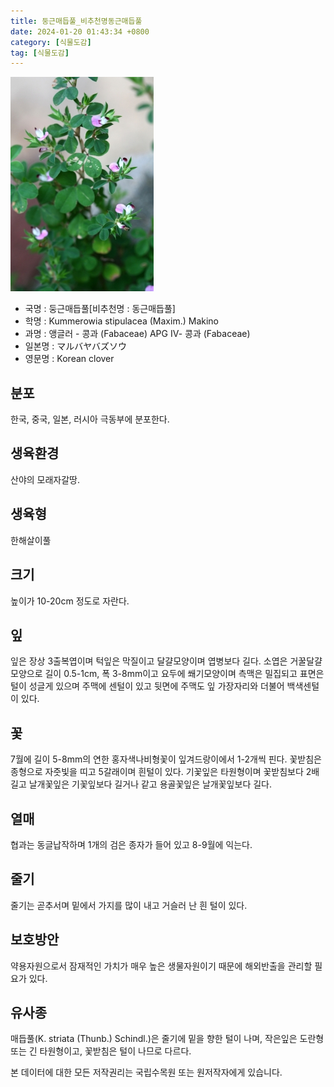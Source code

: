 ```yaml
---
title: 둥근매듭풀_비추천명동근매듭풀
date: 2024-01-20 01:43:34 +0800
category: [식물도감]
tag: [식물도감]
---
```




![둥근매듭풀[비추천명 : 동근매듭풀]](/assets/img/fileUpload/plants/basic/Leguminosae/Kummerowia/12281/12281_1_th2.jpg)
- 국명 : 둥근매듭풀[비추천명 : 동근매듭풀]
- 학명 : Kummerowia stipulacea (Maxim.) Makino
- 과명 : 앵글러 - 콩과 (Fabaceae) APG Ⅳ- 콩과 (Fabaceae)
- 일본명 : マルバヤバズソウ
- 영문명 : Korean clover


## 분포
한국, 중국, 일본, 러시아 극동부에 분포한다.
## 생육환경
산야의 모래자갈땅.
## 생육형
한해살이풀
## 크기
높이가 10-20cm 정도로 자란다.
## 잎
잎은 장상 3출복엽이며 턱잎은 막질이고 달걀모양이며 엽병보다 길다. 소엽은 거꿀달걀모양으로 길이 0.5-1cm, 폭 3-8mm이고 요두에 쐐기모양이며 측맥은 밀집되고 표면은 털이 성글게 있으며 주맥에 센털이 있고 뒷면에 주맥도 잎 가장자리와 더불어 백색센털이 있다.
## 꽃
7월에 길이 5-8mm의 연한 홍자색나비형꽃이 잎겨드랑이에서 1-2개씩 핀다. 꽃받침은 종형으로 자줏빛을 띠고 5갈래이며 흰털이 있다. 기꽃잎은 타원형이며 꽃받침보다 2배 길고 날개꽃잎은 기꽃잎보다 길거나 같고 용골꽃잎은 날개꽃잎보다 길다.
## 열매
협과는 동글납작하며 1개의 검은 종자가 들어 있고 8-9월에 익는다.
## 줄기
줄기는 곧추서며 밑에서 가지를 많이 내고 거슬러 난 흰 털이 있다.
## 보호방안
약용자원으로서 잠재적인 가치가 매우 높은 생물자원이기 때문에 해외반출을 관리할 필요가 있다. 
## 유사종
매듭풀(K. striata (Thunb.) Schindl.)은 줄기에 밑을 향한 털이 나며, 작은잎은 도란형 또는 긴 타원형이고, 꽃받침은 털이 나므로 다르다.






본 데이터에 대한 모든 저작권리는 국립수목원 또는 원저작자에게 있습니다.
